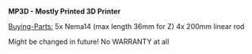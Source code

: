 <b>MP3D - Mostly Printed 3D Printer</b>

<u>Buying-Parts:</u>
5x Nema14 (max length 36mm for Z)
4x 200mm linear rod

Might be changed in future! No WARRANTY at all

